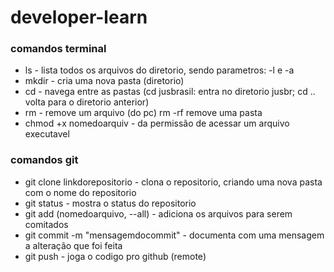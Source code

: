 # developer-learn

### comandos terminal
* ls - lista todos os arquivos do diretorio, sendo parametros: -l e -a
* mkdir - cria uma nova pasta (diretorio)
* cd - navega entre as pastas (cd jusbrasil: entra no diretorio jusbr; cd .. volta para o diretorio anterior)
* rm - remove um arquivo (do pc) rm -rf remove uma pasta
* chmod +x nomedoarquiv - da permissão de acessar um arquivo executavel

### comandos git
* git clone linkdorepositorio - clona o repositorio, criando uma nova pasta com o nome do repositorio
* git status - mostra o status do repositorio
* git add (nomedoarquivo, --all) - adiciona os arquivos para serem comitados
* git commit -m "mensagemdocommit" - documenta com uma mensagem a alteração que foi feita
* git push - joga o codigo pro github (remote)

